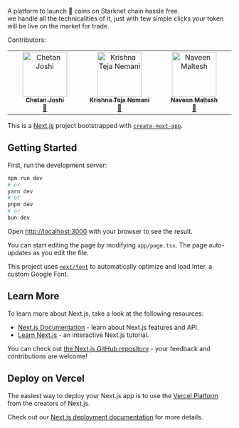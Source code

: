 A platform to launch 🚀 coins on Starknet chain hassle free. <br>
we handle all the technicalities of it, just with few simple clicks your token will be live on the market for trade.


Contributors:

<table>
  <tbody>
    <tr>
      <td align="center" valign="top" width="14.28%"><a href="#"><img src="https://avatars0.githubusercontent.com/u/8260834?v=4?s=100" width="100px;" alt="Chetan Joshi"/><br /><sub><b>Chetan Joshi</b></sub></a><br /><a href="[#question-chetan](https://github.com/can2112)" title="Answering Questions">💬</a></td>
      <td align="center" valign="top" width="14.28%"><a href="#"><img src="https://avatars.githubusercontent.com/u/51432220?v=4?s=100" width="100px;" alt="Krishna Teja Nemani"/><br /><sub><b>Krishna Teja Nemani</b></sub></a><br /><a href="[#question-krishna](https://github.com/krishnateja262)" title="Answering Questions">💬</a></td>
      <td align="center" valign="top" width="14.28%"><a href="#"><img src="https://avatars2.githubusercontent.com/u/18031711?v=4?s=100" width="100px;" alt="Naveen Maltesh"/><br /><sub><b>Naveen Maltesh</b></sub></a><br /><a href="#question-naveen" title="Answering Questions">💬</a></td>
    </tr>
  </tbody>
</table>





This is a [Next.js](https://nextjs.org/) project bootstrapped with [`create-next-app`](https://github.com/vercel/next.js/tree/canary/packages/create-next-app).

## Getting Started

First, run the development server:

```bash
npm run dev
# or
yarn dev
# or
pnpm dev
# or
bun dev
```

Open [http://localhost:3000](http://localhost:3000) with your browser to see the result.

You can start editing the page by modifying `app/page.tsx`. The page auto-updates as you edit the file.

This project uses [`next/font`](https://nextjs.org/docs/basic-features/font-optimization) to automatically optimize and load Inter, a custom Google Font.

## Learn More

To learn more about Next.js, take a look at the following resources:

- [Next.js Documentation](https://nextjs.org/docs) - learn about Next.js features and API.
- [Learn Next.js](https://nextjs.org/learn) - an interactive Next.js tutorial.

You can check out [the Next.js GitHub repository](https://github.com/vercel/next.js/) - your feedback and contributions are welcome!

## Deploy on Vercel

The easiest way to deploy your Next.js app is to use the [Vercel Platform](https://vercel.com/new?utm_medium=default-template&filter=next.js&utm_source=create-next-app&utm_campaign=create-next-app-readme) from the creators of Next.js.

Check out our [Next.js deployment documentation](https://nextjs.org/docs/deployment) for more details.
